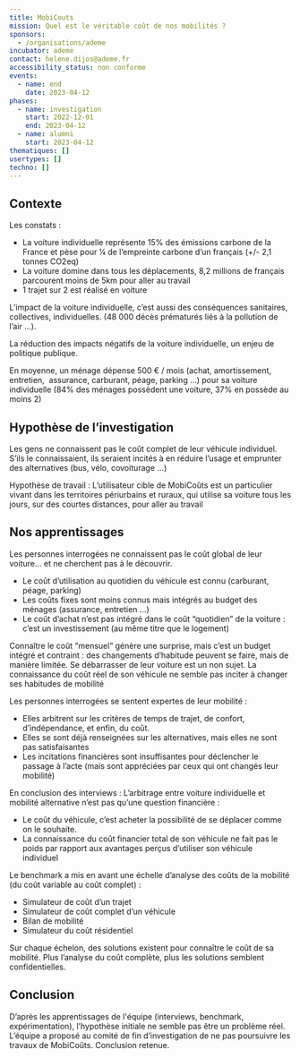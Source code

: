 ```yaml
---
title: MobiCouts
mission: Quel est le véritable coût de nos mobilités ?
sponsors:
  - /organisations/ademe
incubator: ademe
contact: helene.dijos@ademe.fr
accessibility_status: non conforme
events:
  - name: end
    date: 2023-04-12
phases:
  - name: investigation
    start: 2022-12-01
    end: 2023-04-12
  - name: alumni
    start: 2023-04-12
thematiques: []
usertypes: []
techno: []
---
```

## Contexte 

Les constats : 
* La voiture individuelle représente 15% des émissions carbone de la France et pèse pour ¼ de l’empreinte carbone d’un français (+/- 2,1 tonnes CO2eq)
* La voiture domine dans tous les déplacements,
8,2 millions de français parcourent moins de 5km pour aller au travail
* 1 trajet sur 2 est réalisé en voiture

L’impact de la voiture individuelle, c’est aussi des conséquences sanitaires, collectives, individuelles.
(48 000 décès prématurés liés à la pollution de l’air …).

La réduction des impacts négatifs de la voiture individuelle, un enjeu de politique publique.

En moyenne, un ménage dépense 500 € / mois (achat, amortissement, entretien,  assurance, carburant, péage, parking …)
 pour sa voiture individuelle (84% des ménages possèdent une voiture, 37% en possède au moins 2)

## Hypothèse de l’investigation
Les gens ne connaissent pas le coût complet de leur véhicule individuel. S’ils le connaissaient, ils seraient incités à en réduire l’usage et emprunter des alternatives (bus, vélo, covoiturage …)

Hypothèse de travail : L’utilisateur cible de MobiCoûts est un particulier vivant dans les territoires périurbains et ruraux, qui utilise sa voiture tous les jours, sur des courtes distances, pour aller au travail

## Nos apprentissages

Les personnes interrogées ne connaissent pas le coût global de leur voiture… et ne cherchent pas à le découvrir.
* Le coût d’utilisation au quotidien du véhicule est connu (carburant, péage, parking)
* Les coûts fixes sont moins connus mais intégrés au budget des ménages (assurance, entretien …)
* Le coût d’achat n’est pas intégré dans le coût “quotidien” de la voiture : c’est un investissement (au même titre que le logement)

Connaître le coût “mensuel” génère une surprise, mais  c’est un budget intégré et contraint : des changements d’habitude peuvent se faire, mais de manière limitée. Se débarrasser de leur voiture est un non sujet.
La connaissance du coût réel de son véhicule ne semble pas inciter à changer ses habitudes de mobilité

Les personnes interrogées se sentent expertes de leur mobilité :
* Elles arbitrent sur les critères de temps de trajet, de confort, d’indépendance, et enfin, du coût.
* Elles se sont déjà renseignées sur les alternatives, mais elles ne sont pas satisfaisantes
* Les incitations financières sont insuffisantes pour déclencher le passage à l’acte (mais sont appréciées par ceux qui ont changés leur mobilité)

En conclusion des interviews : L’arbitrage entre voiture individuelle et mobilité alternative n’est pas qu’une question financière :
* Le coût du véhicule, c’est acheter la possibilité de se déplacer comme on le souhaite. 
* La connaissance du coût financier total de son véhicule ne fait pas le poids par rapport aux avantages perçus d’utiliser son véhicule individuel 

Le benchmark a mis en avant une échelle d’analyse des coûts de la mobilité (du coût variable au coût complet) : 
* Simulateur de coût d’un trajet
* Simulateur de coût complet d’un véhicule
* Bilan de mobilité
* Simulateur du coût résidentiel

Sur chaque échelon, des solutions existent pour connaître le coût de sa mobilité. Plus l’analyse du coût complète, plus les solutions semblent confidentielles. 

## Conclusion
D’après les apprentissages de l'équipe (interviews, benchmark, expérimentation), l’hypothèse initiale ne semble pas être un problème réel. 
L’équipe a proposé au comité de fin d’investigation de ne pas poursuivre les travaux de MobiCoûts. Conclusion retenue. 
